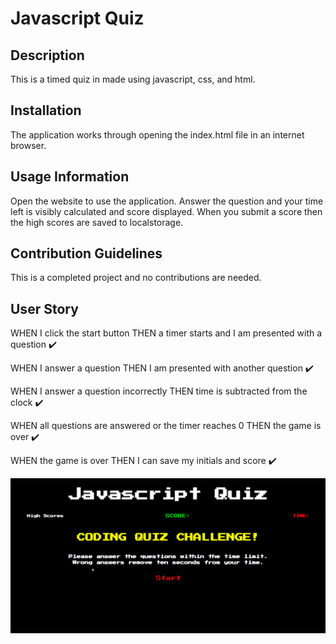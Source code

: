 
# Javascript Quiz

## Description

This is a timed quiz in made using javascript, css, and html.

## Installation

The application works through opening the index.html file in an internet browser.

## Usage Information

Open the website to use the application. Answer the question and your time left is visibly calculated and score displayed. When you submit a score then the high scores are saved to localstorage.

## Contribution Guidelines

This is a completed project and no contributions are needed.


## User Story

WHEN I click the start button
THEN a timer starts and I am presented with a question ✔️

WHEN I answer a question
THEN I am presented with another question ✔️

WHEN I answer a question incorrectly
THEN time is subtracted from the clock ✔️

WHEN all questions are answered or the timer reaches 0
THEN the game is over ✔️

WHEN the game is over
THEN I can save my initials and score ✔️

![Demo gif displaying application functionality](./demo.gif)